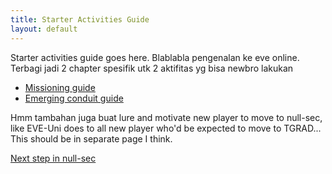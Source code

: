 ```yaml
---
title: Starter Activities Guide
layout: default
---
```


Starter activities guide goes here. Blablabla pengenalan ke eve online.
Terbagi jadi 2 chapter spesifik utk 2 aktifitas yg bisa newbro lakukan
- [Missioning guide](activities/missioning.md)
- [Emerging conduit guide](activities/emergingconduit.md)

Hmm tambahan juga buat lure and motivate new player to move to null-sec, like EVE-Uni does to all new player who'd be expected to move to TGRAD... This should be in separate page I think.

[Next step in null-sec](nextstepinnull/nextstepinnullsec.md)